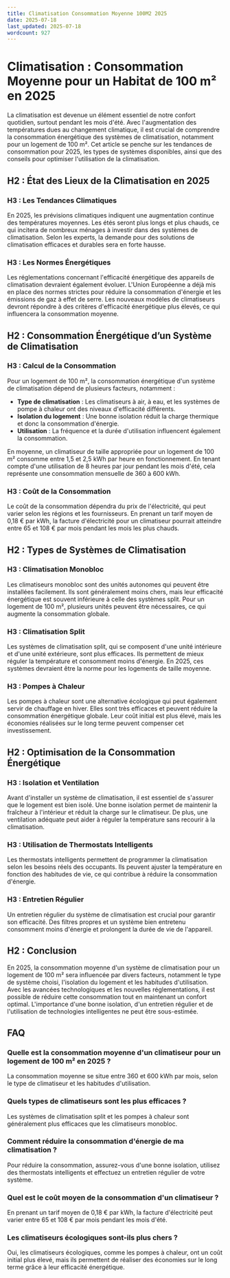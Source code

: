 ```yaml
---
title: Climatisation Consommation Moyenne 100M2 2025
date: 2025-07-18
last_updated: 2025-07-18
wordcount: 927
---
```


# Climatisation : Consommation Moyenne pour un Habitat de 100 m² en 2025

La climatisation est devenue un élément essentiel de notre confort quotidien, surtout pendant les mois d'été. Avec l'augmentation des températures dues au changement climatique, il est crucial de comprendre la consommation énergétique des systèmes de climatisation, notamment pour un logement de 100 m². Cet article se penche sur les tendances de consommation pour 2025, les types de systèmes disponibles, ainsi que des conseils pour optimiser l'utilisation de la climatisation.

## H2 : État des Lieux de la Climatisation en 2025

### H3 : Les Tendances Climatiques

En 2025, les prévisions climatiques indiquent une augmentation continue des températures moyennes. Les étés seront plus longs et plus chauds, ce qui incitera de nombreux ménages à investir dans des systèmes de climatisation. Selon les experts, la demande pour des solutions de climatisation efficaces et durables sera en forte hausse.

### H3 : Les Normes Énergétiques

Les réglementations concernant l'efficacité énergétique des appareils de climatisation devraient également évoluer. L'Union Européenne a déjà mis en place des normes strictes pour réduire la consommation d'énergie et les émissions de gaz à effet de serre. Les nouveaux modèles de climatiseurs devront répondre à des critères d'efficacité énergétique plus élevés, ce qui influencera la consommation moyenne.

## H2 : Consommation Énergétique d’un Système de Climatisation

### H3 : Calcul de la Consommation

Pour un logement de 100 m², la consommation énergétique d'un système de climatisation dépend de plusieurs facteurs, notamment :

- **Type de climatisation** : Les climatiseurs à air, à eau, et les systèmes de pompe à chaleur ont des niveaux d'efficacité différents.
- **Isolation du logement** : Une bonne isolation réduit la charge thermique et donc la consommation d'énergie.
- **Utilisation** : La fréquence et la durée d'utilisation influencent également la consommation.

En moyenne, un climatiseur de taille appropriée pour un logement de 100 m² consomme entre 1,5 et 2,5 kWh par heure en fonctionnement. En tenant compte d'une utilisation de 8 heures par jour pendant les mois d'été, cela représente une consommation mensuelle de 360 à 600 kWh.

### H3 : Coût de la Consommation

Le coût de la consommation dépendra du prix de l'électricité, qui peut varier selon les régions et les fournisseurs. En prenant un tarif moyen de 0,18 € par kWh, la facture d'électricité pour un climatiseur pourrait atteindre entre 65 et 108 € par mois pendant les mois les plus chauds.

## H2 : Types de Systèmes de Climatisation

### H3 : Climatisation Monobloc

Les climatiseurs monobloc sont des unités autonomes qui peuvent être installées facilement. Ils sont généralement moins chers, mais leur efficacité énergétique est souvent inférieure à celle des systèmes split. Pour un logement de 100 m², plusieurs unités peuvent être nécessaires, ce qui augmente la consommation globale.

### H3 : Climatisation Split

Les systèmes de climatisation split, qui se composent d'une unité intérieure et d'une unité extérieure, sont plus efficaces. Ils permettent de mieux réguler la température et consomment moins d'énergie. En 2025, ces systèmes devraient être la norme pour les logements de taille moyenne.

### H3 : Pompes à Chaleur

Les pompes à chaleur sont une alternative écologique qui peut également servir de chauffage en hiver. Elles sont très efficaces et peuvent réduire la consommation énergétique globale. Leur coût initial est plus élevé, mais les économies réalisées sur le long terme peuvent compenser cet investissement.

## H2 : Optimisation de la Consommation Énergétique

### H3 : Isolation et Ventilation

Avant d'installer un système de climatisation, il est essentiel de s'assurer que le logement est bien isolé. Une bonne isolation permet de maintenir la fraîcheur à l'intérieur et réduit la charge sur le climatiseur. De plus, une ventilation adéquate peut aider à réguler la température sans recourir à la climatisation.

### H3 : Utilisation de Thermostats Intelligents

Les thermostats intelligents permettent de programmer la climatisation selon les besoins réels des occupants. Ils peuvent ajuster la température en fonction des habitudes de vie, ce qui contribue à réduire la consommation d'énergie.

### H3 : Entretien Régulier

Un entretien régulier du système de climatisation est crucial pour garantir son efficacité. Des filtres propres et un système bien entretenu consomment moins d'énergie et prolongent la durée de vie de l'appareil.

## H2 : Conclusion

En 2025, la consommation moyenne d'un système de climatisation pour un logement de 100 m² sera influencée par divers facteurs, notamment le type de système choisi, l'isolation du logement et les habitudes d'utilisation. Avec les avancées technologiques et les nouvelles réglementations, il est possible de réduire cette consommation tout en maintenant un confort optimal. L'importance d'une bonne isolation, d'un entretien régulier et de l'utilisation de technologies intelligentes ne peut être sous-estimée.

## FAQ

### Quelle est la consommation moyenne d'un climatiseur pour un logement de 100 m² en 2025 ?

La consommation moyenne se situe entre 360 et 600 kWh par mois, selon le type de climatiseur et les habitudes d'utilisation.

### Quels types de climatiseurs sont les plus efficaces ?

Les systèmes de climatisation split et les pompes à chaleur sont généralement plus efficaces que les climatiseurs monobloc.

### Comment réduire la consommation d'énergie de ma climatisation ?

Pour réduire la consommation, assurez-vous d'une bonne isolation, utilisez des thermostats intelligents et effectuez un entretien régulier de votre système.

### Quel est le coût moyen de la consommation d'un climatiseur ?

En prenant un tarif moyen de 0,18 € par kWh, la facture d'électricité peut varier entre 65 et 108 € par mois pendant les mois d'été.

### Les climatiseurs écologiques sont-ils plus chers ?

Oui, les climatiseurs écologiques, comme les pompes à chaleur, ont un coût initial plus élevé, mais ils permettent de réaliser des économies sur le long terme grâce à leur efficacité énergétique.
